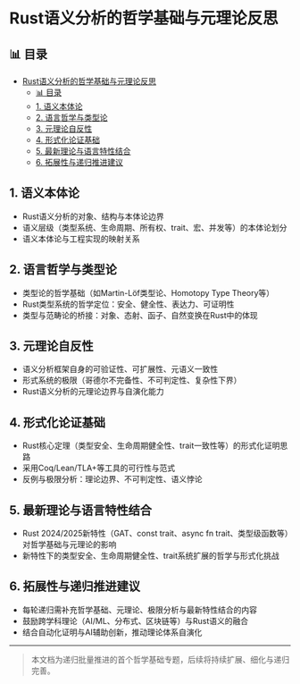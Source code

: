 ﻿# Rust语义分析的哲学基础与元理论反思


## 📊 目录

- [Rust语义分析的哲学基础与元理论反思](#rust语义分析的哲学基础与元理论反思)
  - [📊 目录](#-目录)
  - [1. 语义本体论](#1-语义本体论)
  - [2. 语言哲学与类型论](#2-语言哲学与类型论)
  - [3. 元理论自反性](#3-元理论自反性)
  - [4. 形式化论证基础](#4-形式化论证基础)
  - [5. 最新理论与语言特性结合](#5-最新理论与语言特性结合)
  - [6. 拓展性与递归推进建议](#6-拓展性与递归推进建议)


## 1. 语义本体论

- Rust语义分析的对象、结构与本体论边界
- 语义层级（类型系统、生命周期、所有权、trait、宏、并发等）的本体论划分
- 语义本体论与工程实现的映射关系

## 2. 语言哲学与类型论

- 类型论的哲学基础（如Martin-Löf类型论、Homotopy Type Theory等）
- Rust类型系统的哲学定位：安全、健全性、表达力、可证明性
- 类型与范畴论的桥接：对象、态射、函子、自然变换在Rust中的体现

## 3. 元理论自反性

- 语义分析框架自身的可验证性、可扩展性、元语义一致性
- 形式系统的极限（哥德尔不完备性、不可判定性、复杂性下界）
- Rust语义分析的元理论边界与自演化能力

## 4. 形式化论证基础

- Rust核心定理（类型安全、生命周期健全性、trait一致性等）的形式化证明思路
- 采用Coq/Lean/TLA+等工具的可行性与范式
- 反例与极限分析：理论边界、不可判定性、语义悖论

## 5. 最新理论与语言特性结合

- Rust 2024/2025新特性（GAT、const trait、async fn trait、类型级函数等）对哲学基础与元理论的影响
- 新特性下的类型安全、生命周期健全性、trait系统扩展的哲学与形式化挑战

## 6. 拓展性与递归推进建议

- 每轮递归需补充哲学基础、元理论、极限分析与最新特性结合的内容
- 鼓励跨学科理论（AI/ML、分布式、区块链等）与Rust语义的融合
- 结合自动化证明与AI辅助创新，推动理论体系自演化

---

> 本文档为递归批量推进的首个哲学基础专题，后续将持续扩展、细化与递归完善。
